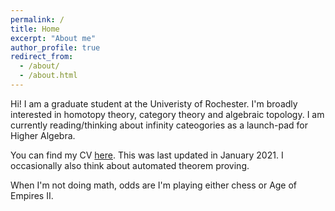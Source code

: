 ```yaml
---
permalink: /
title: Home
excerpt: "About me"
author_profile: true
redirect_from: 
  - /about/
  - /about.html
---
```


Hi! I am a graduate student at the Univeristy of Rochester. I'm broadly interested in homotopy theory, category theory and algebraic topology. I am currently reading/thinking about infinity cateogories as a launch-pad for Higher Algebra.

You can find my CV [here](siddharth64.github.io/files/CV.pdf). This was last updated in January 2021.
I occasionally also think about automated theorem proving. 

When I'm not doing math, odds are I'm playing either chess or Age of Empires II.

